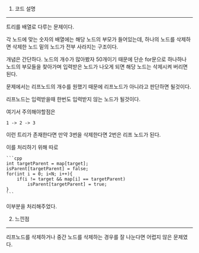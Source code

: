 <meta name='type' content ='트리'>
<meta name='BOJ' content='BOJ1068'>
<meta name='difficulty' content='gold5'>
<meta name='url' content='https://www.acmicpc.net/problem/1068'>
<meat name='date' cotent='2021-05-19'>

1. 코드 설명

<hr>

트리를 배열로 다루는 문제이다.

각 노드에 맞는 숫자의 배열에는 해당 노드의 부모가 들어있는데, 하나의 노드를 삭제하면 삭제한 노드 밑의 노드가 전부 사라지는 구조이다.

개념은 간단하다. 노드의 개수가 많아봤자 50개이기 때문에 단순 for문으로 하나하나 노드의 부모들을 찾아가며 입력받은 노드가 나오게 되면 해당 노드는 삭제시켜 버리면 된다.

문제에서는 리프노드의 개수를 원했기 때문에 리프노드가 아니라고 판단하면 될것이다.

리프노드는 입력받을때 한번도 입력받지 않는 노드가 될것이다.

여기서 주의해야할점은

    1 -> 2 -> 3

이런 트리가 존재한다면 만약 3번을 삭제한다면 2번은 리프 노드가 된다.

이를 처리하기 위해 따로

    ```cpp
    int targetParent = map[target];
    isParent[targetParent] = false;
    for(int i = 0; i<N; i++){
        if(i != target && map[i] == targetParent)
            isParent[targetParent] = true;
    }
    ``` 

이부분을 처리해주었다.

2. 느낀점

<hr>

리프노드를 삭제하거나 중간 노드를 삭제하는 경우를 잘 나눈다면 어렵지 않은 문제였다.